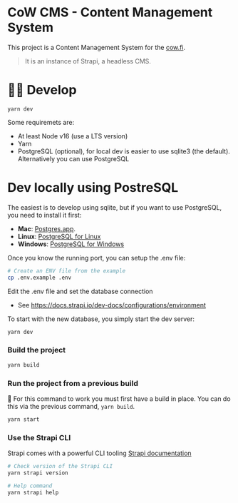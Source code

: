 # CoW CMS - Content Management System

This project is a Content Management System for the [cow.fi](https://cow.fi).

> It is an instance of Strapi, a headless CMS.

# 👨‍💻 Develop

```
yarn dev
```

Some requiremets are:

- At least Node v16 (use a LTS version)
- Yarn
- PostgreSQL (optional), for local dev is easier to use sqlite3 (the default). Alternatively you can use PostgreSQL

# Dev locally using PostreSQL

The easiest is to develop using sqlite, but if you want to use PostgreSQL, you need to install it first:

- **Mac**: [Postgres.app](https://postgresapp.com/).
- **Linux**: [PostgreSQL for Linux](https://www.postgresql.org/download/linux/)
- **Windows**: [PostgreSQL for Windows](https://www.postgresql.org/download/windows/)

Once you know the running port, you can setup the .env file:

```bash
# Create an ENV file from the example
cp .env.example .env
```

Edit the .env file and set the database connection

- See https://docs.strapi.io/dev-docs/configurations/environment

To start with the new database, you simply start the dev server:

```bash
yarn dev
```

### Build the project

```bash
yarn build
```

### Run the project from a previous build

🚨 For this command to work you must first have a build in place. You can do this via the previous command, `yarn build`.

```bash
yarn start
```

### Use the Strapi CLI

Strapi comes with a powerful CLI tooling
[Strapi documentation](https://docs.strapi.io/dev-docs/cli)

```bash
# Check version of the Strapi CLI
yarn strapi version

# Help command
yarn strapi help
```
